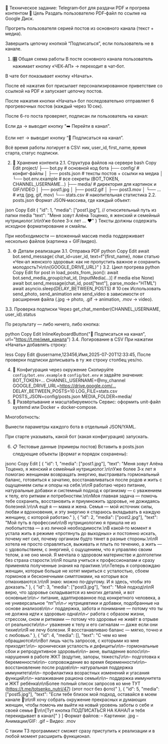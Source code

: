 🧾 Техническое задание: Telegram‑бот для раздачи PDF и прогрева контентом
🎯 Цель
Раздать пользователю PDF‑файл по ссылке на Google Диск.

Прогреть пользователя серией постов из основного канала (текст + медиа).

Завершить цепочку кнопкой “Подписаться”, если пользователь не в канале.

1. 🎛️ Общая схема работы
В посте основного канала пользователь нажимает кнопку «ЧЕК‑АП» → переходит в чат‑бот.

В чате бот показывает кнопку «Начать».

После её нажатия бот присылает персонализированное приветствие со ссылкой на PDF и запускает цепочку постов.

После нажатия кнопки «Начать» бот последовательно отправляет 6 прогревочных постов (каждый через 10 сек).

После 6-го поста проверяет, подписан ли пользователь на канал:

Если да → выводит кнопку "➡️ Перейти в канал".

Если нет → выводит кнопку “🔔 Подписаться на канал”.

Всё время работы логирует в CSV: ник, user_id, first_name, время старта, статус подписки.

2. 📂 Хранение контента
2.1. Структура файлов на сервере
bash
Copy
Edit
project/
├── bot.py                   # основной код бота
├── config/                  # конфиг‑файлы
│   ├── posts.json           # тексты постов + ссылки на медиа
│   └── bot.env.example              # все секреты (BOT_TOKEN, CHANNEL_USERNAME…)
├── media/                   # директория для картинок и GIF/VIDEO
│   ├── post1.jpg
│   ├── post2.gif
│   ├── post3.mov
│   └── …                    # итд (jpg, gif, mov)
└── stats.csv                # накопительная статистика
2.2. posts.json
Формат JSON‑массива, где каждый объект:

json
Copy
Edit
{
  "id": 1,
  "media": ["post1.jpg"],         // относительный путь из папки media
  "text": "Меня зовут Алёна Тоценко, я женский и семейный нутрициолог.\n\nУже более 3‑х лет … ❤️"
}
Тексты должны содержать исходное форматирование и смайлы.

При необходимости — вложенный массив media поддерживает несколько файлов (картинка + GIF/видео).

3. ⚙️ Детали реализации
3.1. Отправка PDF
python
Copy
Edit
await bot.send_message(
    chat_id=user_id,
    text=f"{first_name}, лови статью «Чек‑ап женского здоровья: как не пропустить важное и сохранить молодость?»\n\n{GOOGLE_DRIVE_URL}"
)
3.2. Цикл прогрева
python
Copy
Edit
for post in load_posts_from_json():
    await bot.send_media_group(chat_id, [InputMedia(…)] if media else None)
    await bot.send_message(chat_id, post["text"], parse_mode="HTML")
    await asyncio.sleep(DELAY_BETWEEN_POSTS)  # 10 сек
Использовать send_photo, send_animation или send_video в зависимости от расширения файла (.jpg → photo, .gif → animation, .mov → video).

3.3. Проверка подписки
Через get_chat_member(CHANNEL_USERNAME, user_id).status

По результату — либо ничего, либо кнопка:

python
Copy
Edit
InlineKeyboardButton("🔔 Подписаться на канал", url="https://t.me/имя_канала")
3.4. Логирование в CSV
При нажатии «Начать» добавлять строку:

less
Copy
Edit
@username,123456,Имя,2025-07-20T12:33:45,
После проверки подписки дописывать в ту же строку столбец yes/no.

4. 🔧 Конфигурация через окружение
Скопируйте `config/bot.env.example` в `config/bot.env` и задайте значения:
BOT_TOKEN=…
CHANNEL_USERNAME=@my_channel
GOOGLE_DRIVE_URL=https://drive.google.com/…
DELAY_BETWEEN_POSTS=10
LOG_FILE=stats.csv
POSTS_JSON=config/posts.json
MEDIA_FOLDER=media/
5. 🚀 Развёртывание и масштабируемость
Сервис: оформить unit-файл systemd или Docker + docker‑compose.

Многоботность:

Вынести параметры каждого бота в отдельный JSON/YAML.

При старте указывать, какой бот (какая конфигурация) запускать.

6. 📋 Тестовые данные (примеры постов)
Вставить в posts.json следующие объекты (формат и порядок сохранены):

jsonc
Copy
Edit
[
  {
    "id": 1,
    "media": ["post1.jpg"],
    "text": "Меня зовут Алёна Тоценко, я женский и семейный нутрициолог.\n\nУже более 3‑х лет я помогаю женщинам возвращать энергию, выстраивать гормональный баланс, готовиться к зачатию, восстанавливаться после родов и жить с ощущением силы и опоры на себя.\n\nЯ работаю через питание, натуральные добавки и системный подход к организму — с уважением к телу, его ритмам и потребностям.\n\nМоя главная задача — помочь тебе сохранить, восстановить и приумножить здоровье, не дожидаясь болезней.\n\nА ещё я — мама и жена. Семья — мой источник силы, любви и вдохновения, и эту энергию я стараюсь вкладывать в каждую женщину, с которой работаю."
  },
  {
    "id": 2,
    "media": ["post2.jpg"],
    "text": "Мой путь в профессии\n\nВ нутрициологию я пришла не из любопытства — а из личной необходимости.\nВ какой‑то момент я устала жить в режиме «протянуть до выходных» и постоянно искать, почему нет сил, почему организм будто тянет в разные стороны.\n\nЯ хотела не просто справляться, выживать и плыть по течению, а жить — с удовольствием, с энергией, с ощущением, что я управляю своим телом, а не оно мной. Я мечтала о здоровом материнстве и долголетии без страха старости.\n\nЯ пошла учиться к профессионалам и сразу применяла полученные знания на практике.\n\nТеперь я сопровождаю женщин, которые больше не хотят мириться с усталостью, сбоем гормонов и бесконечными симптомами, на которые все отмахиваются.\n\nЯ знаю: можно по‑другому. И я здесь, чтобы это доказать."
  },
  {
    "id": 3,
    "media": ["post3.jpg"],
    "text": "Мой подход\n\nЯ верю, что здоровье складывается из многих деталей, и вот основные:\n\n✓ питание, адаптированное под конкретного человека, а не универсальное “пп”\n\n✓ нутрицевтики и добавки, подобранные на основе анализов\n\n✓ поддержка, забота и понимание — потому что ты не должна идти к здоровью одна\n\n✓ работа с образом жизни, стрессом, сном и ритмами — потому что здоровье не живёт в отрыве от реальности\n\n✓ уважение к телу и его сигналам — даже если они тихие\n\nЯ не лечу болезни. Я восстанавливаю баланс — мягко, точно и с любовью."
  },
  {
    "id": 4,
    "media": [],
    "text": "С чем ко мне обращаются\n\nВот лишь часть запросов, с которыми ко мне приходят:\n\n– хроническая усталость и дефициты\n\n– гормональные сбои и репродуктивное здоровье\n\n– акне, выпадение волос\n\n– нарушения в работе ЖКТ (вздутие, запоры, тяжесть)\n\n– подготовка к беременности\n\n– сопровождение во время беременности\n\n– восстановление после родов\n\n– натуральная поддержка иммунитета\n\n– профилактика возрастных изменений и угасания функций\n\n– налаживание рациона семьи\n\n– поддержка иммунитета и ЖКТ ребёнка\n\nБолее полный список запросов ко мне ТУТ (https://t.me/totsenko_nutri/47) (этот пост без фото)"
  },
  {
    "id": 5,
    "media": ["post5.jpg"],
    "text": "Если тебе близок мой подход, оставайся в моем канале 🤍\n\nЯ хочу собрать окружение прекрасных и думающих женщин, чтобы помочь им выйти на новый уровень заботы о себе и своей семье 🫶\n\n[Тут кнопка ПОДПИСАТЬСЯ НА КАНАЛ и тебя перекидывает в канал]"
  }
]
Формат файлов:
– Картинки: .jpg
– Анимации/GIF: .gif
– Видео: .mov

С таким ТЗ программист сможет сразу приступить к реализации и в любой момент расширить функционал.
